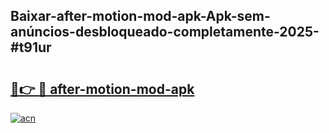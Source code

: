 ## Baixar-after-motion-mod-apk-Apk-sem-anúncios-desbloqueado-completamente-2025-#t91ur

# <h2><a href="https://ainizakaria.my?title=after-motion-mod-apk&ref=22M">🔗👉 🔴 after-motion-mod-apk</a></h2>

[![acn](https://github.com/user-attachments/assets/0f9c940e-d8b0-45ae-aac7-cd30a18b3e1c)](https://ainizakaria.my?title=after-motion-mod-apk&ref=22M)

